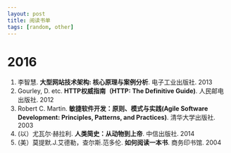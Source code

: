 ```yaml
---
layout: post
title: 阅读书单
tags: [random, other]
---
```

# 2016  
1. 李智慧. **大型网站技术架构: 核心原理与案例分析**. 电子工业出版社. 2013   
1. Gourley, D. etc. **HTTP权威指南（HTTP: The Definitive Guide)**. 人民邮电出版社. 2012
1. Robert C. Martin. **敏捷软件开发：原则、模式与实践(Agile Software Development: Principles, Patterns, and Practices)**. 清华大学出版社. 2003
1. (以）尤瓦尔·赫拉利. **人类简史：从动物到上帝**. 中信出版社. 2014
1. (美）莫提默.J.艾德勒，查尔斯.范多伦. **如何阅读一本书**. 商务印书馆. 2004
